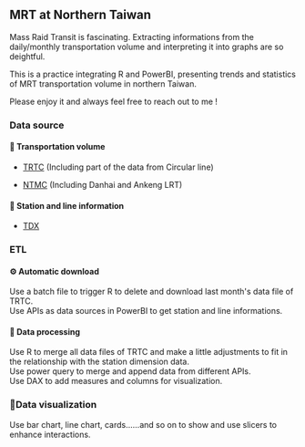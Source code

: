<H2>MRT at Northern Taiwan</H2>
Mass Raid Transit is fascinating. Extracting informations from the daily/monthly transportation volume and interpreting it into graphs are so deightful.

This is a practice integrating R and PowerBI, presenting trends and statistics of MRT transportation volume in northern Taiwan.

Please enjoy it and always feel free to reach out to me !

<H3>Data source</H3>
<H4>🚊 Transportation volume</H4>

- [TRTC](https://www.metro.taipei/cp.aspx?n=FF31501BEBDD0136) (Including part of the data from Circular line)

- [NTMC](https://oas.bas.ntpc.gov.tw/NTPCTRWD/NewPage/Publish.aspx?Mid1=382290000H#) (Including Danhai and Ankeng LRT)

<H4>🚉 Station and line information</H4>

- [TDX](https://tdx.transportdata.tw/api-service/swagger/basic/268fc230-2e04-471b-a728-a726167c1cfc#/)

<H3>ETL</H3>
<H4>⚙️ Automatic download</H4>
Use a batch file to trigger R to delete and download last month's data file of TRTC.<br />
Use APIs as data sources in PowerBI to get station and line informations.

<H4>🔧 Data processing</H4>
Use R to merge all data files of TRTC and make a little adjustments to fit in the relationship with the station dimension data.<br />
Use power query to merge and append data from different APIs.<br />
Use DAX to add measures and columns for visualization.

<H3>🎨Data visualization</H3>

Use bar chart, line chart, cards......and so on to show and use slicers to enhance interactions.
